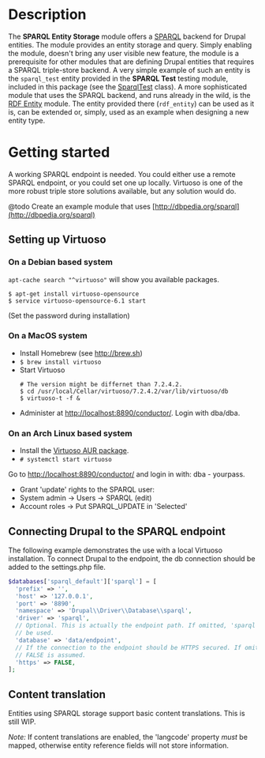 # Description

The __SPARQL Entity Storage__ module offers a
[SPARQL](https://en.wikipedia.org/wiki/SPARQL) backend for Drupal entities. The
module provides an entity storage and query. Simply enabling the module, doesn't
bring any user visible new feature, the module is a prerequisite for other
modules that are defining Drupal entities that requires a SPARQL triple-store
backend. A very simple example of such an entity is the `sparql_test` entity
provided in the __SPARQL Test__ testing module, included in this package (see
the [SparqlTest](./tests/modules/sparql_test/src/Entity/SparqlTest.php) class).
A more sophisticated module that uses the SPARQL backend, and runs already in
the wild, is the [RDF Entity](https://www.drupal.org/project/rdf_entity) module.
The entity provided there (`rdf_entity`) can be used as it is, can be extended
or, simply, used as an example when designing a new entity type.

# Getting started

A working SPARQL endpoint is needed. You could either use a remote SPARQL
endpoint, or you could set one up locally. Virtuoso is one of the more robust
triple store solutions available, but any solution would do.

@todo Create an example module that uses
[http://dbpedia.org/sparql](http://dbpedia.org/sparql)

## Setting up Virtuoso

### On a Debian based system

`apt-cache search "^virtuoso"` will show you available packages.

```
$ apt-get install virtuoso-opensource
$ service virtuoso-opensource-6.1 start
```
 
(Set the password during installation)

### On a MacOS system

- Install Homebrew (see http://brew.sh)
- `$ brew install virtuoso`
- Start Virtuoso
    ```
    # The version might be differnet than 7.2.4.2.
    $ cd /usr/local/Cellar/virtuoso/7.2.4.2/var/lib/virtuoso/db
    $ virtuoso-t -f &
    ```
- Administer at
[http://localhost:8890/conductor/](http://localhost:8890/conductor/). Login with dba/dba.

### On an Arch Linux based system

- Install the
  [Virtuoso AUR package](https://aur.archlinux.org/packages/virtuoso/).
- `# systemctl start virtuoso`

Go to
[http://localhost:8890/conductor/](http://localhost:8890/conductor/)
and login in with: dba - yourpass.

- Grant 'update' rights to the SPARQL user:
- System admin -> Users -> SPARQL (edit)
- Account roles -> Put SPARQL_UPDATE in 'Selected'

## Connecting Drupal to the SPARQL endpoint

The following example demonstrates the use with a local Virtuoso installation. To connect Drupal to the endpoint, the db connection should be added to the settings.php file.

```php
$databases['sparql_default']['sparql'] = [
  'prefix' => '',
  'host' => '127.0.0.1',
  'port' => '8890',
  'namespace' => 'Drupal\\Driver\\Database\\sparql',
  'driver' => 'sparql',
  // Optional. This is actually the endpoint path. If omitted, 'sparql' will
  // be used.
  'database' => 'data/endpoint',
  // If the connection to the endpoint should be HTTPS secured. If omitted,
  // FALSE is assumed.
  'https' => FALSE,
];
```

## Content translation
Entities using SPARQL storage support basic content translations. This is still WIP.

_Note:_ If content translations are enabled, the 'langcode' property _must_ be mapped, otherwise entity reference fields will not store information.
